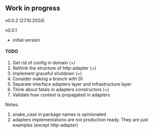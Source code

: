 ## Work in progress

v0.0.2 (27.10.2024)

v0.0.1
* initial version

#### TODO
1. Get rid of config in domain (+)
2. Rethink the structure of http-adapter (+)
3. Implement graceful shutdown (+)
4. Consider making a branch with DI
5. Separate interface adapters layer and infrastructure layer
6. Think about fatals in adapters constructors (+)
7. Validate how context is propagated in adapters


Notes:
1. snake_case in package names is opinionated
2. adapters implementations are not production ready. They are just examples (except http-adapter)
